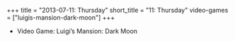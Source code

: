 +++
title = "2013-07-11: Thursday"
short_title = "11: Thursday"
video-games = ["luigis-mansion-dark-moon"]
+++


* Video Game: Luigi’s Mansion: Dark Moon